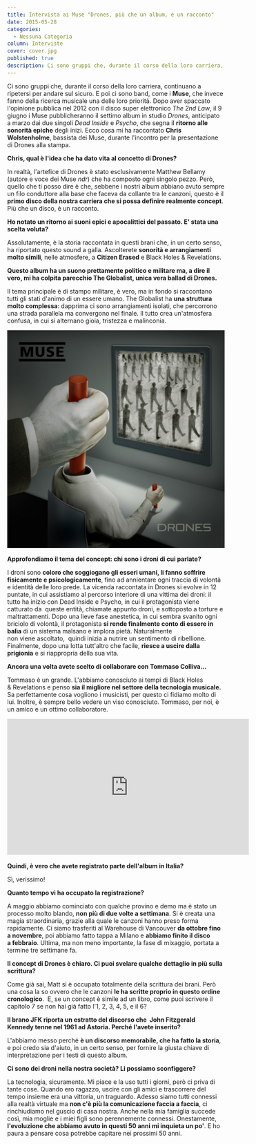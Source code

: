 ```yaml
---
title: Intervista ai Muse "Drones, più che un album, è un racconto"
date: 2015-05-28
categories:
  - Nessuna Categoria
column: Interviste
cover: cover.jpg
published: true
description: Ci sono gruppi che, durante il corso della loro carriera, continuano a ripetersi per andare sul sicuro. E poi ci sono band, come i Muse, che invece fanno della ricerca musicale una delle loro priorità.
---
```

Ci sono gruppi che, durante il corso della loro carriera, continuano a ripetersi per andare sul sicuro. E poi ci sono band, come i **Muse**, che invece fanno della ricerca musicale una delle loro priorità. Dopo aver spaccato l'opinione pubblica nel 2012 con il disco super elettronico _The 2nd Law_, il 9 giugno i Muse pubblicheranno il settimo album in studio _Drones_, anticipato a marzo dai due singoli _Dead Inside_ e _Psycho_, che segna il **ritorno alle sonorità epiche** degli inizi. Ecco cosa mi ha raccontato **Chris Wolstenholme**, bassista dei Muse, durante l'incontro per la presentazione di Drones alla stampa.

**Chris, qual è l'idea che ha dato vita al concetto di Drones?**

In realtà, l'artefice di Drones è stato esclusivamente Matthew Bellamy (autore e voce dei Muse _ndr_) che ha composto ogni singolo pezzo. Però, quello che ti posso dire è che, sebbene i nostri album abbiano avuto sempre un filo conduttore alla base che faceva da collante tra le canzoni, questo è il **primo disco della nostra carriera che si possa definire realmente concept**. Più che un disco, è un racconto.

**Ho notato un ritorno ai suoni epici e apocalittici del passato. E' stata una scelta voluta?**

Assolutamente, è la storia raccontata in questi brani che, in un certo senso, ha riportato questo sound a galla. Ascolterete **sonorità e arrangiamenti molto simili**, nelle atmosfere, a **Citizen Erased** e Black Holes & Revelations.

**Questo album ha un suono prettamente politico e militare ma, a dire il vero, mi ha colpita parecchio The Globalist, unica vera ballad di Drones.**

Il tema principale è di stampo militare, è vero, ma in fondo si raccontano tutti gli stati d'animo di un essere umano. The Globalist ha **una struttura molto complessa**: dapprima ci sono arrangiamenti isolati, che percorrono una strada parallela ma convergono nel finale. Il tutto crea un'atmosfera confusa, in cui si alternano gioia, tristezza e malinconia.

![drones](./MUSE_DRONES-COVER.jpg)

**Approfondiamo il tema del concept: chi sono i droni di cui parlate?**

I droni sono **coloro che soggiogano gli esseri umani, li fanno soffrire fisicamente e psicologicamente**, fino ad annientare ogni traccia di volontà e identità delle loro prede. La vicenda raccontata in Drones si evolve in 12 puntate, in cui assistiamo al percorso interiore di una vittima dei droni: il tutto ha inizio con Dead Inside e Psycho, in cui il protagonista viene catturato da  queste entità, chiamate appunto droni, e sottoposto a torture e maltrattamenti. Dopo una lieve fase anestetica, in cui sembra svanito ogni briciolo di volontà, il protagonista **si rende finalmente conto di essere in balìa** di un sistema malsano e implora pietà. Naturalmente non viene ascoltato,  quindi inizia a nutrire un sentimento di ribellione. Finalmente, dopo una lotta tutt'altro che facile, **riesce a uscire dalla prigionia** e si riappropria della sua vita.

**Ancora una volta avete scelto di collaborare con Tommaso Colliva...**

Tommaso è un grande. L'abbiamo conosciuto ai tempi di Black Holes & Revelations e penso **sia il migliore nel settore della tecnologia musicale.** Sa perfettamente cosa vogliono i musicisti, per questo ci fidiamo molto di lui. Inoltre, è sempre bello vedere un viso conosciuto. Tommaso, per noi, è un amico e un ottimo collaboratore.

<iframe width="560" height="315" src="https://www.youtube.com/embed/I5sJhSNUkwQ" frameborder="0" allow="accelerometer; autoplay; encrypted-media; gyroscope; picture-in-picture" allowfullscreen title="Muse"></iframe>

**Quindi, è vero che avete registrato parte dell'album in Italia?**

Sì, verissimo!

**Quanto tempo vi ha occupato la registrazione?**

A maggio abbiamo cominciato con qualche provino e demo ma è stato un processo molto blando, **non più di due volte a settimana**. Si è creata una magia straordinaria, grazie alla quale le canzoni hanno preso forma rapidamente. Ci siamo trasferiti al Warehouse di Vancouver **da ottobre fino a novembre**, poi abbiamo fatto tappa a Milano e **abbiamo finito il disco a febbraio**. Ultima, ma non meno importante, la fase di mixaggio, portata a termine tre settimane fa.

**Il concept di Drones è chiaro. Ci puoi svelare qualche dettaglio in più sulla scrittura?**

Come già sai, Matt si è occupato totalmente della scrittura dei brani. Però una cosa la so ovvero che le canzoni **le ha scritte proprio in questo ordine cronologico**.  E, se un concept è simile ad un libro, come puoi scrivere il capitolo 7 se non hai già fatto l'1, 2, 3, 4, 5, e il 6?

**Il brano JFK riporta un estratto del discorso che  John Fitzgerald Kennedy tenne nel 1961 ad Astoria. Perché l'avete inserito?**

L'abbiamo messo perché **è un discorso memorabile, che ha fatto la storia**, e poi credo sia d'aiuto, in un certo senso, per fornire la giusta chiave di interpretazione per i testi di questo album.

**Ci sono dei droni nella nostra società? Li possiamo sconfiggere?**

La tecnologia, sicuramente. Mi piace e la uso tutti i giorni, però ci priva di tante cose. Quando ero ragazzo, uscire con gli amici e trascorrere del tempo insieme era una vittoria, un traguardo. Adesso siamo tutti connessi alla realtà virtuale ma **non c'è più la comunicazione faccia a faccia**, ci rinchiudiamo nel guscio di casa nostra. Anche nella mia famiglia succede così, mia moglie e i miei figli sono perennemente connessi. Onestamente, **l'evoluzione che abbiamo avuto in questi 50 anni mi inquieta un po'**. E ho paura a pensare cosa potrebbe capitare nei prossimi 50 anni.
